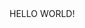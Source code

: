 <HTML>
<HEAD>
<link rel="stylesheet" href="./index.css">
</HEAD>
<TITLE>MY PAGE</TITLE>
<BODY>
HELLO WORLD!
</BODY>
</HTML>
